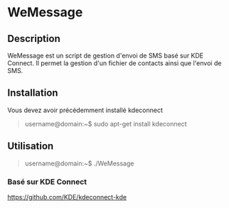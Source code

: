 # WeMessage

## Description

WeMessage est un script de gestion d'envoi de SMS basé sur KDE Connect. Il permet la gestion d'un fichier de contacts ainsi que l'envoi de SMS.

## Installation

Vous devez avoir précédemment installé kdeconnect

> username@domain:~$ sudo apt-get install kdeconnect 

## Utilisation
> username@domain:~$ ./WeMessage

### Basé sur KDE Connect
https://github.com/KDE/kdeconnect-kde

